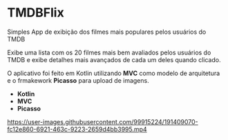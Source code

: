 # TMDBFlix
Simples App de exibição dos filmes mais populares pelos usuários do TMDB

Exibe uma lista com os 20 filmes mais bem avaliados pelos usuários do TMDB e exibe detalhes mais avançados de cada um deles quando clicado.

O aplicativo foi feito em Kotlin utilizando __MVC__ como modelo de arquitetura e o frmakework **Picasso** para upload de imagens.

* **Kotlin**
* **MVC**
* **Picasso**



https://user-images.githubusercontent.com/99915224/191409070-fc12e860-6921-463c-9223-2659d4bb3995.mp4

